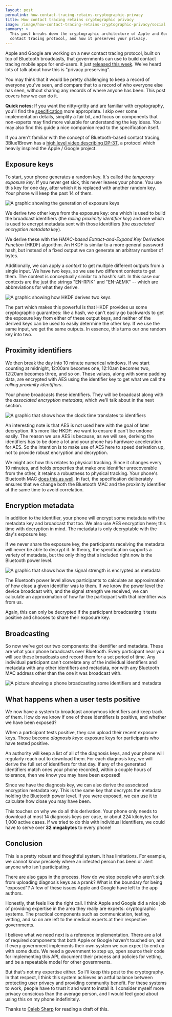 ```yaml
---
layout: post
permalink: how-contact-tracing-retains-cryptographic-privacy
title: How contact tracing retains cryptographic privacy
image: /image/how-contact-tracing-retains-cryptographic-privacy/social.png
summary: >
  This post breaks down the cryptographic architecture of Apple and Google's new
  contact tracing protocol, and how it preserves your privacy.
---
```


Apple and Google are working on a new contact tracing protocol, built on top of
Bluetooth broadcasts, that governments can use to build contact tracing mobile
apps for end-users. It just [released this week]. We've heard lots of talk
about how this is "privacy preserving".

You may think that it would be pretty challenging to keep a record of everyone
you've seen, and compare that to a record of who everyone else has seen,
without sharing any records of where anyone has been. This post covers how we
can do it.

<!-- Content Breaker -->

**Quick notes:** If you want the nitty-gritty and are familiar with
cryptography, you'll find the [specification] more appropriate. I skip over
some implementation details, simplify a fair bit, and focus on components that
non-experts may find more valuable for understanding the key ideas. You may
also find this guide a nice companion read to the specification itself.

If you aren't familiar with the concept of Bluetooth-based contact tracing, 
3Blue1Brown has a [high level video describing DP-3T], a protocol which heavily
inspired the Apple / Google project.

## Exposure keys

To start, your phone generates a random key. It's called the *temporary
exposure key*. If you never get sick, this never leaves your phone. You use
this key for one day, after which it is replaced with another random key. Your
phone will keep the past 14 of them.

![A graphic showing the generation of exposure
keys](image/how-contact-tracing-retains-cryptographic-privacy/exposure_keys.svg)

We derive two other keys from the exposure key: one which is used to build the
broadcast identifiers (the *rolling proximity identifier key*) and one which is
used to encrypt metadata sent with those identifiers (the *associated
encryption metadata key*).

We derive these with the *HMAC-based Extract-and-Expand Key Derivation
Function* (HKDF) algorithm. An HKDF is similar to a more general password hash,
but instead of a fixed output we can generate an arbitrary number of bytes.

Additionally, we can apply a *context* to get multiple different outputs from a
single input. We have two keys, so we use two different contexts to get them.
The context is conceptually similar to a hash's salt. In this case our contexts
are the just the strings "EN-RPIK" and "EN-AEMK" -- which are abbreviations for
what they derive. 

![A graphic showing how HKDF derives two
keys](image/how-contact-tracing-retains-cryptographic-privacy/hkdf.svg)

The part which makes this powerful is that HKDF provides us some cryptographic
guarantees: like a hash, we can't easily go backwards to get the exposure key
from either of these output keys, and neither of the derived keys can be used
to easily determine the other key. If we use the same input, we get the same
outputs. In essence, this turns our one random key into two. 

## Proximity identifiers

We then break the day into 10 minute numerical windows. If we start counting at
midnight, 12:00am becomes one, 12:10am becomes two, 12:20am becomes three, and
so on. These values, along with some padding data, are encrypted with AES using
the identifier key to get what we call the *rolling proximity identifiers*.

Your phone broadcasts these identifiers. They will be broadcast along with the
*associated encryption metadata*, which we'll talk about in the next section.

![A graphic that shows how the clock time translates to
identifiers](image/how-contact-tracing-retains-cryptographic-privacy/identifiers.svg)

An interesting note is that AES is not used here with the goal of later
decryption. It's more like HKDF: we want to ensure it can't be undone easily.
The reason we use AES is because, as we will see, deriving the identifiers has
to be done a lot and your phone has hardware acceleration for AES. So the
intention is to make use of AES here to speed derivation up, not to provide
robust encryption and decryption.

We might ask how this relates to physical tracking. Since it changes every 10
minutes, and holds properties that make one identifier unrecoverable from the
other, it retains a robustness to physical tracking. Your phone's Bluetooth MAC
[does this as well]. In fact, the specification deliberately ensures that we
change both the Bluetooth MAC and the proximity identifier at the same time to
avoid correlation. 

## Encryption metadata

In addition to the identifier, your phone will encrypt some metadata with the
metadata key and broadcast that too. We also use AES encryption here; this time
with decryption in mind. The metadata is only decryptable with the day's
exposure key.

If we never share the exposure key, the participants receiving the metadata
will never be able to decrypt it. In theory, the specification supports a
variety of metadata, but the only thing that's included right now is the
Bluetooth power level.

![A graphic that shows how the signal strength is encrypted as
metadata](image/how-contact-tracing-retains-cryptographic-privacy/metadata.svg)

The Bluetooth power level allows participants to calculate an approximation of
how close a given identifier was to them. If we know the power level the device
broadcast with, and the signal strength we received, we can calculate an
approximation of how far the participant with that identifier was from us.

Again, this can only be decrypted if the participant broadcasting it tests
positive and chooses to share their exposure key.

## Broadcasting

So now we've got our two components: the identifier and metadata. These are
what your phone broadcasts over Bluetooth. Every participant near you will see
these broadcasts and record them for a set period of time. Any individual
participant can't correlate any of the individual identifiers and metadata with
any other identifiers and metadata, nor with any Bluetooth MAC address other
than the one it was broadcast with.

![A picture showing a phone broadcasting some identifiers and
metadata](image/how-contact-tracing-retains-cryptographic-privacy/broadcast.svg)

## What happens when a user tests positive

We now have a system to broadcast anonymous identifiers and keep track of them.
How do we know if one of those identifiers is positive, and whether we have
been exposed?

When a participant tests positive, they can upload their recent exposure keys.
Those become *diagnosis keys*: exposure keys for participants who have tested
positive.

An authority will keep a list of all of the diagnosis keys, and your phone will
regularly reach out to download them. For each diagnosis key, we will derive
the full set of identifiers for that day. If any of the generated identifiers
match ones your phone recorded, within a couple hours of tolerance, then we
know you may have been exposed!

Since we have the diagnosis key, we can also derive the associated encryption
metadata key. This is the same key that decrypts the metadata holding the
Bluetooth power level. If you were exposed, we can use it to calculate how
close you may have been.

This touches on why we do all this derivation. Your phone only needs to
download at most 14 diagnosis keys per case, or about 224 kilobytes for 1,000
active cases. If we tried to do this with individual identifiers, we could have
to serve over **32 megabytes** to every phone!

## Conclusion

This is a pretty robust and thoughtful system. It has limitations. For example,
we cannot know precisely where an infected person has been or alert anyone who
isn't participating. 

There are also gaps in the process. How do we stop people who aren't sick from
uploading diagnosis keys as a prank? What is the boundary for being "exposed"?
A few of these issues Apple and Google have left to the app authors. 

Honestly, that feels like the right call. I think Apple and Google did a nice
job of providing expertise in the area they really are experts: cryptographic
systems. The practical components such as communication, testing, vetting, and
so on are left to the medical experts at their respective governments.

I believe what we need next is a reference implementation. There are a lot of
required components that both Apple or Google haven't touched on, and if every
government implements their own system we can expect to end up with some duds.
We need a government to step up, open source their code for implementing this
API, document their process and policies for vetting, and be a repeatable model
for other governments.

But that's not my expertise either. So I'll keep this post to the cryptography.
In that respect, I think this system achieves an artful balance between
protecting user privacy and providing community benefit. For these systems to
work, people have to trust it and want to install it. I consider myself more
privacy conscious than the average person, and I would feel good about using
this on my phone indefinitely.

Thanks to [Caleb Sharp] for reading a draft of this.

[specification]: https://www.apple.com/covid19/contacttracing
[does this as well]: https://www.bluetooth.com/blog/bluetooth-technology-protecting-your-privacy/
[released this week]: https://www.nbcnews.com/tech/tech-news/apple-s-ios-update-here-it-includes-coronavirus-contact-tracing-n1212016
[Caleb Sharp]: https://github.com/calebissharp
[high level video describing DP-3T]: https://www.youtube.com/watch?v=D__UaR5MQao
